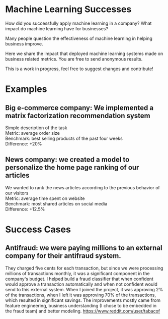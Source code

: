 # Machine Learning Successes
How did you successfully apply machine learning in a company? What impact do machine learning have for businesses?

Many people question the effectiveness of machine learning in helping business improve.

Here we share the impact that deployed machine learning systems made on business related metrics. You are free to send anonymous results.

This is a work in progress, feel free to suggest changes and contribute!

# Examples
## Big e-commerce company: We implemented a matrix factorization recommendation system
Simple description of the task  
Metric: average order size  
Benchmark: best selling products of the past four weeks  
Difference: +20%  

## News company: we created a model to personalize the home page ranking of our articles
We wanted to rank the news articles according to the previous behavior of our visitors  
Metric: average time spent on website  
Benchmark: most shared articles on social media  
Difference: +12.5%  

# Success Cases

## Antifraud: we were paying millions to an external company for their antifraud system.
They charged five cents for each transaction, but since we were processing millions of transactions monthly, it was a significant component in the company's budget. I helped build a fraud classifier that when confident would approve a transaction automatically and when not confident would send to this external system. When I joined the project, it was approving 2% of the transactions, when I left it was approving 70% of the transactions, which resulted in significant savings. The improvements mostly came from feature engineering, business understanding (I chose to be embedded in the fraud team) and better modeling.
https://www.reddit.com/user/tabacof
